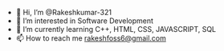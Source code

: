 - 👋 Hi, I’m @Rakeshkumar-321
- 👀 I’m interested in Software Development
- 🌱 I’m currently learning C++, HTML, CSS, JAVASCRIPT, SQL
- 📫 How to reach me [rakeshfoss6@gmail.com](mailto:rakeshfoss6@gmail.com)
<!--- 💞️ I’m looking to collaborate on ... --->

<!---
Rakeshkumar-321/Rakeshkumar-321 is a ✨ special ✨ repository because its `README.md` (this file) appears on your GitHub profile.
You can click the Preview link to take a look at your changes.
--->
